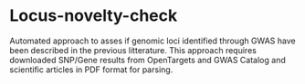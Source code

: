 # Locus-novelty-check
Automated approach to asses if genomic loci identified through GWAS have been described in the previous litterature. This approach requires downloaded SNP/Gene results from OpenTargets and GWAS Catalog and scientific articles in PDF format for parsing.

